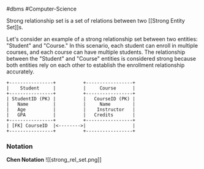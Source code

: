 #dbms #Computer-Science 

Strong relationship set is a set of relations between two [[Strong Entity Set]]s. 

Let's consider an example of a strong relationship set between two entities: "Student" and "Course." In this scenario, each student can enroll in multiple courses, and each course can have multiple students. The relationship between the "Student" and "Course" entities is considered strong because both entities rely on each other to establish the enrollment relationship accurately.
```
+----------------+          +-----------------+
|    Student     |          |     Course      |
+----------------+          +-----------------+
| StudentID (PK) |          |   CourseID (PK) |
|   Name         |          |     Name        |
|   Age          |          |    Instructor   |
|   GPA          |          |   Credits       |
+----------------+          +-----------------+
| [FK] CourseID  |<-------->|                 |
+----------------+          +-----------------+
```

### Notation
**Chen Notation**
![[strong_rel_set.png]]